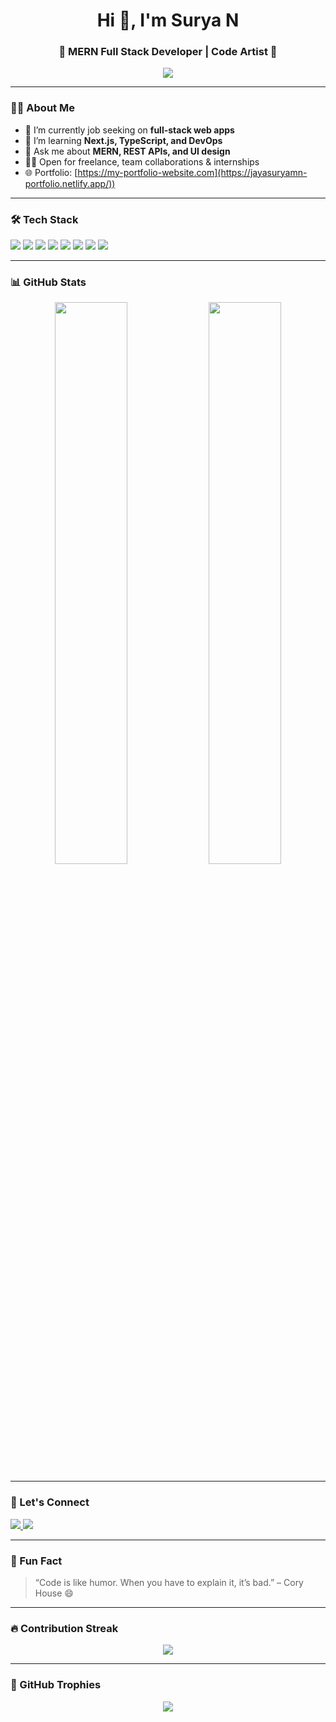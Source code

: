 
<h1 align="center">Hi 👋, I'm Surya N</h1>
<h3 align="center">🚀 MERN Full Stack Developer | Code Artist 🎨</h3>

<p align="center">
  <img src="https://readme-typing-svg.herokuapp.com/?lines=JavaScript%20Lover%20💛;React%20Developer%20⚛️;Node.js%20Backend%20Wizard%20🧙‍♂️;MongoDB%20Data%20Alchemist%20🍃&center=true&width=500&height=45">
</p>

---

### 👨‍💻 About Me

- 🔭 I’m currently job seeking on **full-stack web apps**
- 🌱 I’m learning **Next.js, TypeScript, and DevOps**
- 💬 Ask me about **MERN, REST APIs, and UI design**
- 👨‍💼 Open for freelance, team collaborations & internships
- 🌐 Portfolio: [https://my-portfolio-website.com](https://jayasuryamn-portfolio.netlify.app/))

---

### 🛠️ Tech Stack

<p align="left">
  <img src="https://img.shields.io/badge/JavaScript-F7DF1E?style=for-the-badge&logo=javascript&logoColor=black"/>
  <img src="https://img.shields.io/badge/React-20232A?style=for-the-badge&logo=react&logoColor=61DAFB"/>
  <img src="https://img.shields.io/badge/Node.js-339933?style=for-the-badge&logo=nodedotjs&logoColor=white"/>
  <img src="https://img.shields.io/badge/Express.js-404D59?style=for-the-badge"/>
  <img src="https://img.shields.io/badge/MongoDB-4EA94B?style=for-the-badge&logo=mongodb&logoColor=white"/>
  <img src="https://img.shields.io/badge/Tailwind_CSS-38B2AC?style=for-the-badge&logo=tailwind-css&logoColor=white"/>
  <img src="https://img.shields.io/badge/Git-F05032?style=for-the-badge&logo=git&logoColor=white"/>
  <img src="https://img.shields.io/badge/GitHub-181717?style=for-the-badge&logo=github&logoColor=white"/>
</p>

---

### 📊 GitHub Stats

<p align="center">
  <img src="https://github-readme-stats.vercel.app/api?username=yourusername&show_icons=true&theme=tokyonight" width="48%" />
  <img src="https://github-readme-stats.vercel.app/api/top-langs/?username=yourusername&layout=compact&theme=tokyonight" width="48%" />
</p>

---

### 🔗 Let's Connect

<p align="left">
  <a href="http://www.linkedin.com/in/jaya-surya-m-n-510s" target="_blank">
    <img src="https://img.shields.io/badge/LinkedIn-blue?style=for-the-badge&logo=linkedin&logoColor=white"/>
  </a>
<!--   <a href="https://twitter.com/yourprofile" target="_blank">
    <img src="https://img.shields.io/badge/Twitter-blue?style=for-the-badge&logo=twitter&logoColor=white"/>
  </a> -->
  <a href="mailto:suryatheforgiver@gmail.com" target="_blank">
    <img src="https://img.shields.io/badge/Gmail-D14836?style=for-the-badge&logo=gmail&logoColor=white"/>
  </a>
</p>

---

### 🧠 Fun Fact

> “Code is like humor. When you have to explain it, it’s bad.” – Cory House 😄

---

### 🔥 Contribution Streak

<p align="center">
  <img src="https://github-readme-streak-stats.herokuapp.com?user=yourusername&theme=tokyonight"/>
</p>

---

### 🧩 GitHub Trophies

<p align="center">
  <img src="https://github-profile-trophy.vercel.app/?username=yourusername&theme=monokai&no-frame=true&margin-w=10" />
</p>
